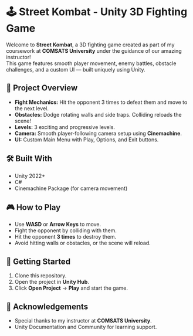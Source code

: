 # 🕹️ Street Kombat - Unity 3D Fighting Game

Welcome to **Street Kombat**, a 3D fighting game created as part of my coursework at **COMSATS University** under the guidance of our amazing instructor!  
This game features smooth player movement, enemy battles, obstacle challenges, and a custom UI — built uniquely using Unity.

## 🎯 Project Overview
- **Fight Mechanics:** Hit the opponent 3 times to defeat them and move to the next level.
- **Obstacles:** Dodge rotating walls and side traps. Colliding reloads the scene!
- **Levels:** 3 exciting and progressive levels.
- **Camera:** Smooth player-following camera setup using **Cinemachine**.
- **UI:** Custom Main Menu with Play, Options, and Exit buttons.

## 🛠️ Built With
- Unity 2022+
- C#
- Cinemachine Package (for camera movement)

## 🎮 How to Play
- Use **WASD** or **Arrow Keys** to move.
- Fight the opponent by colliding with them.
- Hit the opponent **3 times** to destroy them.
- Avoid hitting walls or obstacles, or the scene will reload.



## 🚀 Getting Started
1. Clone this repository.
2. Open the project in **Unity Hub**.
3. Click **Open Project** → **Play** and start the game.

## 🤝 Acknowledgements
- Special thanks to my instructor at **COMSATS University**.
- Unity Documentation and Community for learning support.
